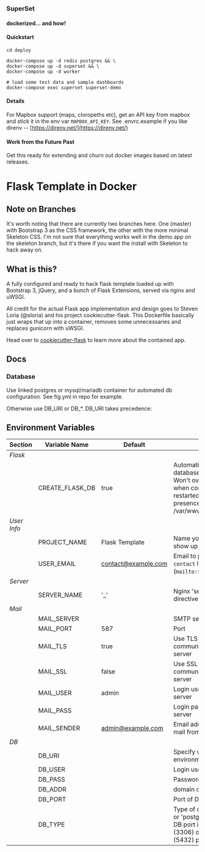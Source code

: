 ### SuperSet

#### dockerized... and how!

#### Quickstart

```
cd deploy

docker-compose up -d redis postgres && \
docker-compose up -d superset && \
docker-compose up -d worker

# load some test data and sample dashboards
docker-compose exec superset superset-demo

```

#### Details

For Mapbox support (maps, cloropeths etc), get an API key from mapbox and stick it in the env var `MAPBOX_API_KEY`.
See .envrc.example if you like direnv -- [https://direnv.net/](https://direnv.net/) 


#### Work from the Future Past

Get this ready for extending and churn out docker images based on latest releases.

# Flask Template in Docker

## Note on Branches

It's worth noting that there are currently two branches here. One (master) with Bootstrap 3 as the CSS framework, the other with the more minimal Skeleton CSS. I'm not sure that everything works well in the demo app on the skeleton branch, but it's there if you want the install with Skeleton to hack away on.

## What is this?

A fully configured and ready to hack flask template loaded up with Bootstrap 3, jQuery, and a bunch of Flask Extensions, served via nginx and uWSGI.

All credit for the actual Flask app implementation and design goes to Steven Loria (@sloria) and his project cookiecutter-flask.
This Dockerfile basically just wraps that up into a container, removes some unnecessaries and replaces gunicorn with uWSGI.

Head over to [cookiecutter-flask](https://github.com/sloria/cookiecutter-flask) to learn more about the contained app.

## Docs

### Database

Use linked postgres or mysql/mariadb container for automated db configuration. 
See fig.yml in repo for example.

Otherwise use DB_URI or DB_*. DB_URI takes precedence:

## Environment Variables

| Section | Variable Name | Default | Details |
| --- | --- | --- | --- | 
| *Flask* | | | |
| | CREATE_FLASK_DB | true | Automatically create database tables for app. Won't overwrite your DB when container is restarted based on presence of /var/www/flask/.bootstrap |
| *User Info* | | | |
| | PROJECT_NAME | Flask Template | Name you would like to show up in the templates |
| | USER_EMAIL | contact@example.com | Email to provide in the `contact` link (`mailto:$USER_EMAIL`) |
| *Server* | | | |
| | SERVER_NAME | '_' | Nginx 'server_name' directive. |
| *Mail* | | | |
| | MAIL_SERVER | | SMTP server |
| | MAIL_PORT | 587 | Port |
| | MAIL_TLS | true | Use TLS for communication with mail server |
| | MAIL_SSL | false | Use SSL for communication with mail server |
| | MAIL_USER | admin | Login username for SMTP server |
| | MAIL_PASS | | Login password for SMTP server |
| | MAIL_SENDER | admin@example.com | Email address to send mail from |
| *DB* | | | |
| | DB_URI | | Specify whole URI in one environment variable |
| | DB_USER | | Login user for DB |
| | DB_PASS | | Password for user@db |
| | DB_ADDR | | domain or IP of DB |
| | DB_PORT | | Port of DB |
| | DB_TYPE | | Type of database, 'mysql' or 'postgresql'. Optional if DB port is standard mysql (3306) or postgres (5432) port |

